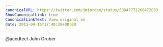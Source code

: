 ```yaml
---
canonicalURL: https://twitter.com/jmjordan/status/58947771268472833
ShowCanonicalLink: true
CanonicalLinkText: View original on
date: 2011-04-15T17:40:18+00:00
---
```

@acedtect John Gruber